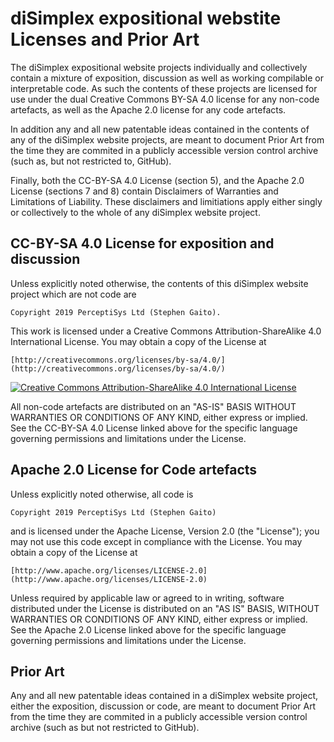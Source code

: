 # diSimplex expositional webstite Licenses and Prior Art

The diSimplex expositional website projects individually and collectively 
contain a mixture of exposition, discussion as well as working compilable 
or interpretable code. As such the contents of these projects are licensed 
for use under the dual Creative Commons BY-SA 4.0 license for any non-code 
artefacts, as well as the Apache 2.0 license for any code artefacts.

In addition any and all new patentable ideas contained in the contents of 
any of the diSimplex website projects, are meant to document Prior Art from 
the time they are commited in a publicly accessible version control archive 
(such as, but not restricted to, GitHub).

Finally, both the CC-BY-SA 4.0 License (section 5), and the Apache 2.0 
License (sections 7 and 8) contain Disclaimers of Warranties and 
Limitations of Liability. These disclaimers and limitiations apply either 
singly or collectively to the whole of any diSimplex website project.

## CC-BY-SA 4.0 License for exposition and discussion

Unless explicitly noted otherwise, the contents of this diSimplex website 
project which are not code are

    Copyright 2019 PerceptiSys Ltd (Stephen Gaito).

This work is licensed under a Creative Commons Attribution-ShareAlike 4.0 
International License. You may obtain a copy of the License at

    [http://creativecommons.org/licenses/by-sa/4.0/](http://creativecommons.org/licenses/by-sa/4.0/)

[![Creative Commons Attribution-ShareAlike 4.0 International 
License](https://i.creativecommons.org/l/by-sa/4.0/88x31.png)](http://creativecommons.org/licenses/by-sa/4.0/)

All non-code artefacts are distributed on an "AS-IS" BASIS WITHOUT 
WARRANTIES OR CONDITIONS OF ANY KIND, either express or implied. See the 
CC-BY-SA 4.0 License linked above for the specific language governing 
permissions and limitations under the License.

## Apache 2.0 License for Code artefacts

Unless explicitly noted otherwise, all code is

    Copyright 2019 PerceptiSys Ltd (Stephen Gaito)

and is licensed under the Apache License, Version 2.0 (the "License");
you may not use this code except in compliance with the License.
You may obtain a copy of the License at

    [http://www.apache.org/licenses/LICENSE-2.0](http://www.apache.org/licenses/LICENSE-2.0)

Unless required by applicable law or agreed to in writing, software 
distributed under the License is distributed on an "AS IS" BASIS, WITHOUT 
WARRANTIES OR CONDITIONS OF ANY KIND, either express or implied. See the 
Apache 2.0 License linked above for the specific language governing 
permissions and limitations under the License.

## Prior Art

Any and all new patentable ideas contained in a diSimplex website project, 
either the exposition, discussion or code, are meant to document Prior Art 
from the time they are commited in a publicly accessible version control 
archive (such as but not restricted to GitHub).
